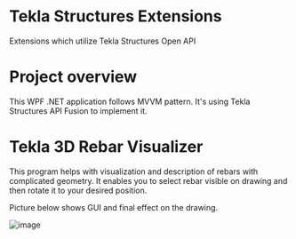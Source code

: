 # Tekla Structures Extensions
Extensions which utilize Tekla Structures Open API

# Project overview
This WPF .NET application follows MVVM pattern. 
It's using Tekla Structures API Fusion to implement it.

# Tekla 3D Rebar Visualizer
This program helps with visualization and description of rebars with complicated geometry.
It enables you to select rebar visible on drawing and then rotate it to your desired position.

Picture below shows GUI and final effect on the drawing.

![image](https://user-images.githubusercontent.com/116810321/217349460-f09d0540-e906-4511-b52d-5cb293fc32d0.png)
